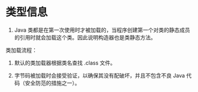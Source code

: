 # 类型信息

1. Java 类都是在第一次使用时才被加载的，当程序创建第一个对类的静态成员的引用时就会加载这个类。因此说明构造器也是类静态方法。

类加载流程：

1. 默认的类加载器根据类名查找 .class 文件。

2. 字节码被加载时会接受验证，以确保其没有配破坏，并且不包含不良 Java 代码（安全防范的措施之一）。

